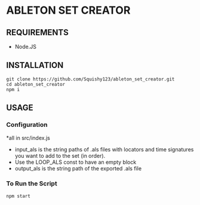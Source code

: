 # ABLETON SET CREATOR

## REQUIREMENTS 
- Node.JS

## INSTALLATION
```
git clone https://github.com/Squishy123/ableton_set_creator.git
cd ableton_set_creator
npm i 
```

## USAGE
### Configuration
*all in src/index.js
- input_als is the string paths of .als files with locators and time signatures you want to add to the set (in order).
- Use the LOOP_ALS const to have an empty block
- output_als is the string path of the exported .als file

### To Run the Script
```
npm start
```

